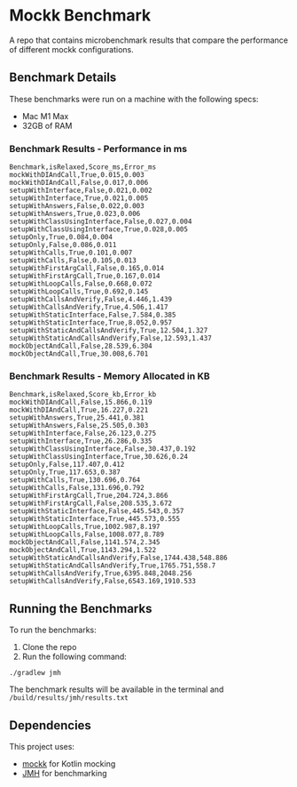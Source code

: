 # Mockk Benchmark

A repo that contains microbenchmark results that compare the performance of different mockk configurations.

## Benchmark Details

These benchmarks were run on a machine with the following specs:
- Mac M1 Max
- 32GB of RAM

### Benchmark Results - Performance in ms
```csv
Benchmark,isRelaxed,Score_ms,Error_ms
mockWithDIAndCall,True,0.015,0.003
mockWithDIAndCall,False,0.017,0.006
setupWithInterface,False,0.021,0.002
setupWithInterface,True,0.021,0.005
setupWithAnswers,False,0.022,0.003
setupWithAnswers,True,0.023,0.006
setupWithClassUsingInterface,False,0.027,0.004
setupWithClassUsingInterface,True,0.028,0.005
setupOnly,True,0.084,0.004
setupOnly,False,0.086,0.011
setupWithCalls,True,0.101,0.007
setupWithCalls,False,0.105,0.013
setupWithFirstArgCall,False,0.165,0.014
setupWithFirstArgCall,True,0.167,0.014
setupWithLoopCalls,False,0.668,0.072
setupWithLoopCalls,True,0.692,0.145
setupWithCallsAndVerify,False,4.446,1.439
setupWithCallsAndVerify,True,4.506,1.417
setupWithStaticInterface,False,7.584,0.385
setupWithStaticInterface,True,8.052,0.957
setupWithStaticAndCallsAndVerify,True,12.504,1.327
setupWithStaticAndCallsAndVerify,False,12.593,1.437
mockObjectAndCall,False,28.539,6.304
mockObjectAndCall,True,30.008,6.701
```

### Benchmark Results - Memory Allocated in KB
```csv
Benchmark,isRelaxed,Score_kb,Error_kb
mockWithDIAndCall,False,15.866,0.119
mockWithDIAndCall,True,16.227,0.221
setupWithAnswers,True,25.441,0.381
setupWithAnswers,False,25.505,0.303
setupWithInterface,False,26.123,0.275
setupWithInterface,True,26.286,0.335
setupWithClassUsingInterface,False,30.437,0.192
setupWithClassUsingInterface,True,30.626,0.24
setupOnly,False,117.407,0.412
setupOnly,True,117.653,0.387
setupWithCalls,True,130.696,0.764
setupWithCalls,False,131.696,0.792
setupWithFirstArgCall,True,204.724,3.866
setupWithFirstArgCall,False,208.535,3.672
setupWithStaticInterface,False,445.543,0.357
setupWithStaticInterface,True,445.573,0.555
setupWithLoopCalls,True,1002.987,8.197
setupWithLoopCalls,False,1008.077,8.789
mockObjectAndCall,False,1141.574,2.345
mockObjectAndCall,True,1143.294,1.522
setupWithStaticAndCallsAndVerify,False,1744.438,548.886
setupWithStaticAndCallsAndVerify,True,1765.751,558.7
setupWithCallsAndVerify,True,6395.848,2048.256
setupWithCallsAndVerify,False,6543.169,1910.533
```

## Running the Benchmarks

To run the benchmarks:

1. Clone the repo
2. Run the following command:
```
./gradlew jmh
```
The benchmark results will be available in the terminal and `/build/results/jmh/results.txt`

## Dependencies

This project uses:
- [mockk](https://mockk.io/) for Kotlin mocking
- [JMH](https://openjdk.org/projects/code-tools/jmh/) for benchmarking